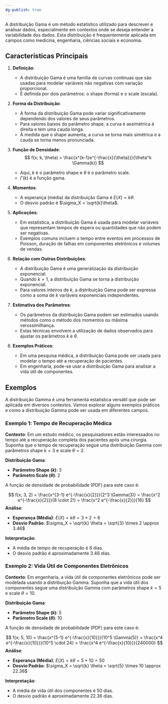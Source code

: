 ```yaml
---
dg-publish: true
---
```


A distribuição Gama é um método estatístico utilizado para descrever e analisar dados, especialmente em contextos onde se deseja entender a variabilidade dos dados. Esta distribuição é frequentemente aplicada em campos como medicina, engenharia, ciências sociais e economia.

## Características Principais

1. **Definição**:
   - A distribuição Gama é uma família de curvas contínuas que são usadas para modelar variáveis não negativas com variação proporcional.
   - É definida por dois parâmetros: o shape (forma) e o scale (escala).

2. **Forma da Distribuição**:
   - A forma da distribuição Gama pode variar significativamente dependendo dos valores de seus parâmetros.
   - Para valores baixos do parâmetro shape, a curva é assimétrica à direita e tem uma cauda longa.
   - À medida que o shape aumenta, a curva se torna mais simétrica e a cauda se torna menos pronunciada.

3. **Função de Densidade**:
$$
   f(x; k, \theta) = \frac{x^{k-1}e^{-\frac{x}{\theta}}}{\theta^k \Gamma(k)}
$$
   - Aqui, $k$ é o parâmetro shape e $\theta$ é o parâmetro scale.
   - $\Gamma(k)$ é a função gama.

4. **Momentos**:
   - A esperança (média) da distribuição Gama é $E(X) = k\theta$.
   - O desvio padrão é $\sigma_X = \sqrt{k}\theta$.

5. **Aplicações**:
   - Em estatística, a distribuição Gama é usada para modelar variáveis que representam tempos de espera ou quantidades que não podem ser negativas.
   - Exemplos comuns incluem o tempo entre eventos em processos de Poisson, duração de falhas em componentes eletrônicos e volumes de vendas.

6. **Relação com Outras Distribuições**:
   - A distribuição Gama é uma generalização da distribuição exponencial.
   - Quando $k = 1$, a distribuição Gama se torna a distribuição exponencial.
   - Para valores inteiros de $k$, a distribuição Gama pode ser expressa como a soma de $k$ variáveis exponenciais independentes.

7. **Estimativa dos Parâmetros**:
   - Os parâmetros da distribuição Gama podem ser estimados usando métodos como o método dos momentos ou máxima verossimilhança.
   - Estas técnicas envolvem a utilização de dados observados para ajustar os parâmetros $k$ e $\theta$.

8. **Exemplos Práticos**:
   - Em uma pesquisa médica, a distribuição Gama pode ser usada para modelar o tempo até a recuperação de pacientes.
   - Em engenharia, pode-se usar a distribuição Gama para analisar a vida útil de componentes.

## Exemplos

A distribuição Gamma é uma ferramenta estatística versátil que pode ser aplicada em diversos contextos. Vamos explorar alguns exemplos práticos e como a distribuição Gamma pode ser usada em diferentes campos.

### Exemplo 1: Tempo de Recuperação Médica

**Contexto**: Em um estudo médico, os pesquisadores estão interessados no tempo até a recuperação completa dos pacientes após uma cirurgia. Suponha que o tempo de recuperação segue uma distribuição Gamma com parâmetros shape $k = 3$ e scale $\theta = 2$.

**Distribuição Gama**:
- **Parâmetro Shape ($k$)**: 3
- **Parâmetro Scale ($\theta$)**: 2

A função de densidade de probabilidade (PDF) para este caso é:

$$
f(x; 3, 2) = \frac{x^{3-1} e^{-\frac{x}{2}}}{2^3 \Gamma(3)} = \frac{x^2 e^{-\frac{x}{2}}}{8 \cdot 2!} = \frac{x^2 e^{-\frac{x}{2}}}{16}
$$
**Análise**:
- **Esperança (Média)**: $E(X) = k \theta = 3 \times 2 = 6$
- **Desvio Padrão**: $\sigma_X = \sqrt{k} \theta = \sqrt{3} \times 2 \approx 3.46$

**Interpretação**:
- A média de tempo de recuperação é 6 dias.
- O desvio padrão é aproximadamente 3.46 dias.

### Exemplo 2: Vida Útil de Componentes Eletrônicos

**Contexto**: Em engenharia, a vida útil de componentes eletrônicos pode ser modelada usando a distribuição Gamma. Suponha que a vida útil dos componentes segue uma distribuição Gamma com parâmetros shape $k = 5$ e scale $\theta = 10$.

**Distribuição Gama**:
- **Parâmetro Shape ($k$)**: 5
- **Parâmetro Scale ($\theta$)**: 10

A função de densidade de probabilidade (PDF) para este caso é:

$$
f(x; 5, 10) = \frac{x^{5-1} e^{-\frac{x}{10}}}{10^5 \Gamma(5)} = \frac{x^4 e^{-\frac{x}{10}}}{10^5 \cdot 24} = \frac{x^4 e^{-\frac{x}{10}}}{240000}
$$
**Análise**:
- **Esperança (Média)**: $E(X) = k \theta = 5 \times 10 = 50$
- **Desvio Padrão**: $\sigma_X = \sqrt{k} \theta = \sqrt{5} \times 10 \approx 22.36$

**Interpretação**:
- A média de vida útil dos componentes é 50 dias.
- O desvio padrão é aproximadamente 22.36 dias.
